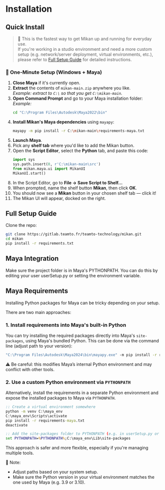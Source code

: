 ---
---

# Installation

## Quick Install

> 🧪 This is the fastest way to get Mikan up and running for everyday use.  
> If you're working in a studio environment and need a more custom setup (e.g. network/server deployment, virtual environments, etc.),  
> please refer to [Full Setup Guide](#full-setup-guide) for detailed instructions.

### 🚀 One-Minute Setup (Windows + Maya)

1. **Close Maya** if it's currently open.
2. **Extract** the contents of `mikan-main.zip` anywhere you like.  
   _Example: extract to `C:\` so that you get `C:\mikan-main`._
3. **Open Command Prompt** and go to your Maya installation folder:  
   _Example:_
   ```bash
   cd "C:\Program Files\Autodesk\Maya2022\bin"
   ```
4. **Install Mikan's Maya dependencies** using `mayapy`:
   ```bash
   mayapy -m pip install -r C:\mikan-main\requirements-maya.txt
   ```
5. **Launch Maya**.
6. Pick any **shelf tab** where you'd like to add the Mikan button.
7. Open the **Script Editor**, select the **Python** tab, and paste this code:
   ```python
   import sys
   sys.path.insert(0, r'C:\mikan-main\src')
   from mikan.maya.ui import MikanUI
   MikanUI.start()
   ```
8. In the Script Editor, go to **File → Save Script to Shelf...**
9. When prompted, name the shelf button **Mikan**, then click **OK**.
10. You should now see a **Mikan** button in your chosen shelf tab — click it!
11. The Mikan UI will appear, docked on the right.

## Full Setup Guide

Clone the repo:

```bash
git clone https://gitlab.teamto.fr/teamto-technology/mikan.git
cd mikan
pip install -r requirements.txt
```

## Maya Integration

Make sure the project folder is in Maya's PYTHONPATH. You can do this by editing your user userSetup.py or setting the environment variable.

## Maya Requirements

Installing Python packages for Maya can be tricky depending on your setup.

There are two main approaches:

### 1. Install requirements into Maya's built-in Python

You can try installing the required packages directly into Maya's `site-packages`, using Maya's bundled Python. This can be done via the command line (adjust path to your version):

```cmd
"C:\Program Files\Autodesk\Maya2024\bin\mayapy.exe" -m pip install -r requirements-maya.txt
```

⚠️ Be careful: this modifies Maya’s internal Python environment and may conflict with other tools.

### 2. Use a custom Python environment via `PYTHONPATH`

Alternatively, install the requirements in a separate Python environment and expose the installed packages to Maya via `PYTHONPATH`.

```cmd
:: Create a virtual environment somewhere
python -m venv C:\maya_env
C:\maya_env\Scripts\activate
pip install -r requirements-maya.txt
deactivate

:: Add the site-packages folder to PYTHONPATH (e.g. in userSetup.py or system environment variables)
set PYTHONPATH=%PYTHONPATH%;C:\maya_env\Lib\site-packages
```

This approach is safer and more flexible, especially if you're managing multiple tools.

📝 Note:

- Adjust paths based on your system setup.
- Make sure the Python version in your virtual environment matches the one used by Maya (e.g. 3.9 or 3.10).
